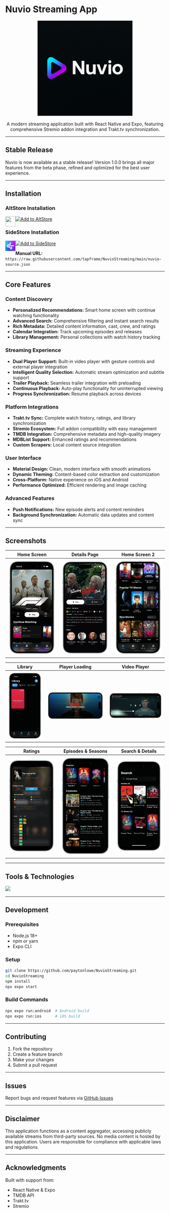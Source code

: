 # Nuvio Streaming App

<p align="center">
  <img src="assets/titlelogo.png" alt="Nuvio Logo" width="300"/>
</p>

<p align="center">
  A modern streaming application built with React Native and Expo, featuring comprehensive Stremio addon integration and Trakt.tv synchronization.
</p>

---

## Stable Release
Nuvio is now available as a stable release! Version 1.0.0 brings all major features from the beta phase, refined and optimized for the best user experience.

---

## Installation

### AltStore Installation
<img src="https://upload.wikimedia.org/wikipedia/commons/2/20/AltStore_logo.png" width="32" height="32" align="left"> [![Add to AltStore](https://img.shields.io/badge/Add%20to-AltStore-blue?style=for-the-badge)](https://tinyurl.com/NuvioAltstore)

### SideStore Installation
<img src="https://github.com/SideStore/assets/blob/main/icon.png?raw=true" width="32" height="32" align="left"> [![Add to SideStore](https://img.shields.io/badge/Add%20to-SideStore-green?style=for-the-badge)](https://tinyurl.com/NuvioSidestore)

**Manual URL:** `https://raw.githubusercontent.com/tapframe/NuvioStreaming/main/nuvio-source.json`

---

## Core Features

### Content Discovery
- **Personalized Recommendations:** Smart home screen with continue watching functionality
- **Advanced Search:** Comprehensive filtering and instant search results
- **Rich Metadata:** Detailed content information, cast, crew, and ratings
- **Calendar Integration:** Track upcoming episodes and releases
- **Library Management:** Personal collections with watch history tracking

### Streaming Experience
- **Dual Player Support:** Built-in video player with gesture controls and external player integration
- **Intelligent Quality Selection:** Automatic stream optimization and subtitle support
- **Trailer Playback:** Seamless trailer integration with preloading
- **Continuous Playback:** Auto-play functionality for uninterrupted viewing
- **Progress Synchronization:** Resume playback across devices

### Platform Integrations
- **Trakt.tv Sync:** Complete watch history, ratings, and library synchronization
- **Stremio Ecosystem:** Full addon compatibility with easy management
- **TMDB Integration:** Comprehensive metadata and high-quality imagery
- **MDBList Support:** Enhanced ratings and recommendations
- **Custom Scrapers:** Local content source integration

### User Interface
- **Material Design:** Clean, modern interface with smooth animations
- **Dynamic Theming:** Content-based color extraction and customization
- **Cross-Platform:** Native experience on iOS and Android
- **Performance Optimized:** Efficient rendering and image caching

### Advanced Features
- **Push Notifications:** New episode alerts and content reminders
- **Background Synchronization:** Automatic data updates and content sync

---

## Screenshots

| Home Screen | Details Page | Home Screen 2 |
|:-----------:|:------------:|:-------------:|
| ![Home Screen](screesnhots/Simulator%20Screenshot%20-%20iPhone%2016%20Pro%20-%202025-08-27%20at%2021.08.32-portrait.png) | ![Details Page](screesnhots/WhatsApp%20Image%202025-09-02%20at%2000.24.31-portrait.png) | ![Home Screen 2](screesnhots/Simulator%20Screenshot%20-%20iPhone%2016%20Pro%20-%202025-08-27%20at%2021.09.43-portrait.png) |

| Library | Player Loading | Video Player |
|:-------:|:--------------:|:------------:|
| ![Library](screesnhots/Simulator%20Screenshot%20-%20iPhone%2016%20Pro%20-%202025-08-27%20at%2021.10.14-portrait.png) | ![Player Loading](screesnhots/Simulator%20Screenshot%20-%20iPhone%2016%20Pro%20-%202025-08-27%20at%2021.12.41-landscape.png) | ![Video Player](screesnhots/Simulator%20Screenshot%20-%20iPhone%2016%20Pro%20-%202025-08-27%20at%2021.13.36-landscape.png) |

| Ratings | Episodes & Seasons | Search & Details |
|:-------:|:------------------:|:----------------:|
| ![Ratings](screesnhots/ratingscreen-portrait.png) | ![Episodes & Seasons](screesnhots/seasonandepisode-portrait.png) | ![Search & Details](screesnhots/search-portrait.png) |

---

## Tools & Technologies

<p align="left">
  <a href="https://skillicons.dev">
    <img src="https://skillicons.dev/icons?i=react,typescript,nodejs,expo,github,githubactions&theme=light&perline=6" />
  </a>
</p>

---

## Development

### Prerequisites
- Node.js 18+
- npm or yarn
- Expo CLI

### Setup
```bash
git clone https://github.com/paytonlowe/NuvioStreaming.git
cd NuvioStreaming
npm install
npx expo start
```

### Build Commands
```bash
npx expo run:android  # Android build
npx expo run:ios      # iOS build
```

---

## Contributing

1. Fork the repository
2. Create a feature branch
3. Make your changes
4. Submit a pull request

---

## Issues

Report bugs and request features via [GitHub Issues](https://github.com/paytonlowe/NuvioStreaming/issues)

---

## Disclaimer

This application functions as a content aggregator, accessing publicly available streams from third-party sources. No media content is hosted by this application. Users are responsible for compliance with applicable laws and regulations.

---

## Acknowledgments

Built with support from:
- React Native & Expo
- TMDB API
- Trakt.tv
- Stremio
